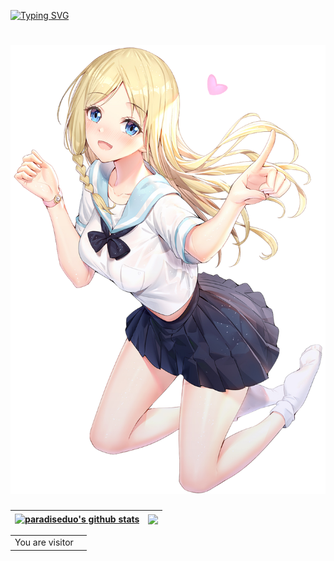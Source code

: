 [![Typing SVG](https://readme-typing-svg.herokuapp.com?font=Fira+Code&weight=800&size=80&pause=1000&color=00FF12&background=FF2C0000&center=true&vCenter=true&random=true&width=435&height=100&lines=%F0%9F%80%80%F0%9F%80%84%EF%B8%8E%F0%9F%80%81%F0%9F%80%82%F0%9F%80%83%F0%9F%80%85%F0%9F%80%86;%F0%9F%80%87%F0%9F%80%88%F0%9F%80%89%F0%9F%80%8A%F0%9F%80%8B%F0%9F%80%8C%F0%9F%80%8D%F0%9F%80%8E%F0%9F%80%8F;%F0%9F%80%90%F0%9F%80%91%F0%9F%80%92%F0%9F%80%93%F0%9F%80%94%F0%9F%80%95%F0%9F%80%96%F0%9F%80%97%F0%9F%80%98;%F0%9F%80%99%F0%9F%80%9A%F0%9F%80%9B%F0%9F%80%9C%F0%9F%80%9D%F0%9F%80%9E%F0%9F%80%9F%F0%9F%80%A0%F0%9F%80%A1;%F0%9F%80%A2%F0%9F%80%A3%F0%9F%80%A4%F0%9F%80%A5%F0%9F%80%A6%F0%9F%80%A7%F0%9F%80%A8%F0%9F%80%A9)](https://git.io/typing-svg)

<h1 align="center">
  <img src="https://github.com/paradiseduo/ImageHub/blob/master/IMG404.png?raw=true">
</h1>



| <a href="https://github.com/anuraghazra/github-readme-stats"><img align="center" src="https://github-readme-stats.vercel.app/api?username=paradiseduo&show_icons=true&include_all_commits=true&hide_border=true&hide=contribs" alt="paradiseduo's github stats" /></a> | <a href="https://github.com/anuraghazra/github-readme-stats"><img align="center" src="https://github-readme-stats.vercel.app/api/top-langs/?username=paradiseduo&layout=compact&hide_border=true" /></a> |
| ------------- | ------------- |


<table>
  <tr>
    <td>You are visitor</td>
    <td><img src="https://profile-counter.glitch.me/paradiseduo/count.svg" alt="" /></td>
  </tr>
</table>
